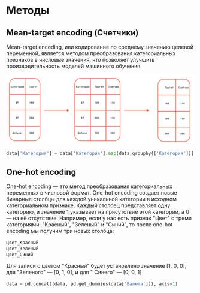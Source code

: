 # Методы

## Mean-target encoding (Счетчики)

Mean-target encoding, или кодирование по среднему значению целевой переменной, является методом преобразования
категориальных признаков в числовые значения, что позволяет улучшить производительность моделей машинного обучения.

![img.png](img/img03.png)

```python
data['Категория'] = data['Категория'].map(data.groupby(['Категория'])['таргет'].mean())
```

## One-hot encoding

One-hot encoding — это метод преобразования категориальных переменных в числовой формат. One-hot encoding создает новые
бинарные столбцы для каждой уникальной категории в исходном категориальном признаке. Каждый столбец представляет одну
категорию, и значение 1 указывает на присутствие этой категории, а 0 — на её отсутствие. Например, если у нас есть
признак "Цвет" с тремя категориями: "Красный", "Зеленый" и "Синий", то после one-hot encoding мы получим три новых
столбца:

    Цвет_Красный
    Цвет_Зеленый
    Цвет_Синий

Для записи с цветом "Красный" будет установлено значение [1, 0, 0], для "Зеленого" — [0, 1, 0], и для "
Синего" — [0, 0, 1]

```python
data = pd.concat((data, pd.get_dummies(data['Валюта'])), axis=1)
```


